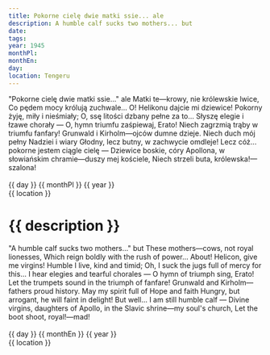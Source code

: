 ```yaml
---
title: Pokorne cielę dwie matki ssie... ale
description: A humble calf sucks two mothers... but
date:
tags:
year: 1945
monthPl:
monthEn:
day:
location: Tengeru
---
```


<div class="indent">
<div class="poem">		"Pokorne cielę dwie matki ssie..." ale
		Matki te—krowy, nie królewskie lwice,
		Co pędem mocy królują zuchwale...
		O! Helikonu dajcie mi dziewice!
Pokorny żyję, miły i nieśmiały;
O, ssę litości dzbany pełne za to...
Słyszę elegie i łzawe chorały —
O, hymn triumfu zaśpiewaj, Erato!
		Niech zagrzmią trąby w triumfu fanfary!
		Grunwald i Kirholm—ojców dumne dzieje.
		Niech duch mój pełny Nadziei i wiary
		Głodny, lecz butny, w zachwycie omdleje!
Lecz cóż... pokorne jestem ciągle cielę —
Dziewice boskie, córy Apollona,
w słowiańskim chramie—duszy mej kościele,
Niech strzeli buta, królewska!—szalona!
</div>

<div class="dateLocation">
<br> {{ day }} {{ monthPl }} {{ year }} <br>
{{ location }} <br>
</div>
</div>

<h1>{{ description }}</h1>

<div class="indent">
<div class="translation">		"A humble calf sucks two mothers..." but
		These mothers—cows, not royal lionesses,
		Which reign boldly with the rush of power...
		About! Helicon, give me virgins!
Humble I live, kind and timid;
Oh, I suck the jugs full of mercy for this...
I hear elegies and tearful chorales —
O hymn of triumph sing, Erato!
		Let the trumpets sound in the triumph of fanfare!
		Grunwald and Kirholm—fathers proud history.
		May my spirit full of Hope and faith
		Hungry, but arrogant, he will faint in delight!
But well... I am still humble calf —
Divine virgins, daughters of Apollo,
in the Slavic shrine—my soul's church,
Let the boot shoot, royal!—mad!
</div>

<div class="dateLocation">
<br> {{ day }} {{ monthEn }} {{ year }} <br>
{{ location }} <br>
</div>
</div>